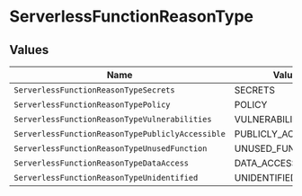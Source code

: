 # ServerlessFunctionReasonType


## Values

| Name                                             | Value                                            |
| ------------------------------------------------ | ------------------------------------------------ |
| `ServerlessFunctionReasonTypeSecrets`            | SECRETS                                          |
| `ServerlessFunctionReasonTypePolicy`             | POLICY                                           |
| `ServerlessFunctionReasonTypeVulnerabilities`    | VULNERABILITIES                                  |
| `ServerlessFunctionReasonTypePubliclyAccessible` | PUBLICLY_ACCESSIBLE                              |
| `ServerlessFunctionReasonTypeUnusedFunction`     | UNUSED_FUNCTION                                  |
| `ServerlessFunctionReasonTypeDataAccess`         | DATA_ACCESS                                      |
| `ServerlessFunctionReasonTypeUnidentified`       | UNIDENTIFIED                                     |